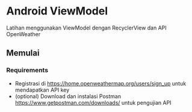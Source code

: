 # Android ViewModel

Latihan menggunakan ViewModel dengan RecyclerView dan API OpenWeather

## Memulai

### Requirements

* Registrasi di https://home.openweathermap.org/users/sign_up untuk mendapatkan API key
* (optional) Download dan instalasi Postman https://www.getpostman.com/downloads/ untuk pengujian API

